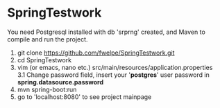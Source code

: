 # SpringTestwork
You need Postgresql installed with db 'srprng' created, and Maven to compile and run the project.
1. git clone https://github.com/fwelpe/SpringTestwork.git
2. cd SpringTestwork
3. vim (or emacs, nano etc.) src/main/resources/application.properties<br>
3.1 Change password field, insert your '<b>postgres</b>' user password in <b>spring.datasource.password</b>
4. mvn spring-boot:run
5. go to 'localhost:8080' to see project mainpage

